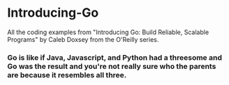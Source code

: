 # Introducing-Go

All the coding examples from "Introducing Go: Build Reliable, Scalable Programs" by Caleb Doxsey from the O'Reilly series.

### Go is like if Java, Javascript, and Python had a threesome and Go was the result and you're not really sure who the parents are because it resembles all three.
